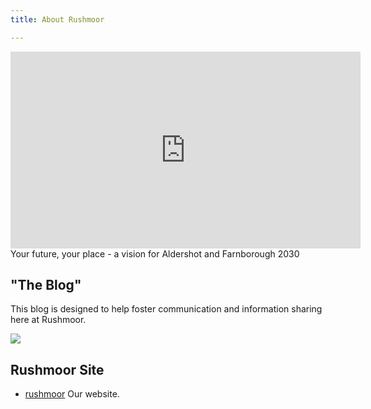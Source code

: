 ```yaml
---
title: About Rushmoor

---
```

<iframe width="560" height="315" src="https://www.youtube.com/embed/5eGiuhOKwv0" frameborder="0" allow="accelerometer; autoplay; encrypted-media; gyroscope; picture-in-picture" allowfullscreen></iframe>
Your future, your place - a vision for Aldershot and Farnborough 2030

## "The Blog"

This blog is designed to help foster communication and information sharing here at Rushmoor.

![](/uploads/download.jpg)


## Rushmoor Site

* [rushmoor](https://www.rushmoor.gov.uk/) Our website.



